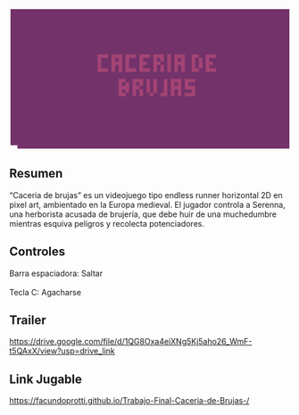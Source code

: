 <div align="center">
  <img width="500" alt="Caceria de Brujas" src="https://github.com/FacundoProtti/Trabajo-Final-Caceria-de-Brujas-/blob/main/public/assets/img.png" />
</div>

## Resumen

“Caceria de brujas” es un videojuego tipo endless runner horizontal 2D en pixel art, ambientado en la Europa medieval. 
El jugador controla a Serenna, una herborista acusada de brujería, que debe huir de una muchedumbre mientras esquiva peligros y recolecta potenciadores. 


## Controles
 Barra espaciadora: Saltar
 <br><br>
 Tecla C: Agacharse

## Trailer

https://drive.google.com/file/d/1QG8Oxa4eiXNg5Kj5aho26_WmF-t5QAxX/view?usp=drive_link

## Link Jugable

https://facundoprotti.github.io/Trabajo-Final-Caceria-de-Brujas-/